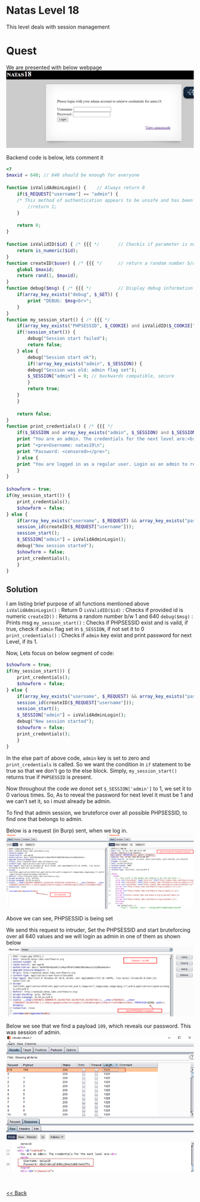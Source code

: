 # Natas Level 18
This level deals with session management

# Quest
We are presented with below webpage
![](./images/Level18.png)

Backend code is below, lets comment it
```php
<?
$maxid = 640; // 640 should be enough for everyone

function isValidAdminLogin() {    // Always return 0
    if($_REQUEST["username"] == "admin") {
    /* This method of authentication appears to be unsafe and has been disabled for now. */
        //return 1;
    }

    return 0;
}

function isValidID($id) { /* {{{ */       // Checkis if parameter is numeric
    return is_numeric($id);
}
function createID($user) { /* {{{ */      // return a random number b/w 1 and 640
    global $maxid;
    return rand(1, $maxid);
}
function debug($msg) { /* {{{ */          // Display debug information
    if(array_key_exists("debug", $_GET)) {
        print "DEBUG: $msg<br>";
    }
}
function my_session_start() { /* {{{ */    
    if(array_key_exists("PHPSESSID", $_COOKIE) and isValidID($_COOKIE["PHPSESSID"])) {
    if(!session_start()) {
        debug("Session start failed");
        return false;
    } else {
        debug("Session start ok");
        if(!array_key_exists("admin", $_SESSION)) {
        debug("Session was old: admin flag set");
        $_SESSION["admin"] = 0; // backwards compatible, secure
        }
        return true;
    }
    }

    return false;
}
function print_credentials() { /* {{{ */
    if($_SESSION and array_key_exists("admin", $_SESSION) and $_SESSION["admin"] == 1) {
    print "You are an admin. The credentials for the next level are:<br>";
    print "<pre>Username: natas19\n";
    print "Password: <censored></pre>";
    } else {
    print "You are logged in as a regular user. Login as an admin to retrieve credentials for natas19.";
    }
}

$showform = true;
if(my_session_start()) {
    print_credentials();
    $showform = false;
} else {
    if(array_key_exists("username", $_REQUEST) && array_key_exists("password", $_REQUEST)) {
    session_id(createID($_REQUEST["username"]));
    session_start();
    $_SESSION["admin"] = isValidAdminLogin();
    debug("New session started");
    $showform = false;
    print_credentials();
    }
} 
```


## Solution
I am listing brief purpose of all functions mentioned above
`isValidAdminLogin()` : Return 0
`isValidID($id)` : Checks if provided id is numeric 
`createID()`     : Returns a random number b/w 1 and 640
`debug($msg)`    : Prints msg
`my_session_start()` : Checks if PHPSESSID exist and is vaild, if true, check if `admin` flag set in `$_SESSION`, if not set it to 0
`print_credentials()` : Checks if `admin` key exist and print password for next Level, if its 1.

Now, Lets focus on below segment of code:
```php
$showform = true;
if(my_session_start()) {
    print_credentials();
    $showform = false;
} else {
    if(array_key_exists("username", $_REQUEST) && array_key_exists("password", $_REQUEST)) {
    session_id(createID($_REQUEST["username"]));
    session_start();
    $_SESSION["admin"] = isValidAdminLogin();
    debug("New session started");
    $showform = false;
    print_credentials();
    }
} 
```
In the else part of above code, `admin` key is set to zero and `print_credentials` is called. So we want the condition in `if` statement to be true so that we don't go to the else block.
Simply, `my_session_start()` returns true if `PHPSESSID` is present.

Now throughout the code we donot set `$_SESSION['admin']` to 1, we set it to 0 various times. So, As to reveal the password for next level
it must be 1 and we can't set it, so i must already be admin.

To find that admin session, we bruteforce over all possible PHPSESSID, to find one that belongs to admin.

Below is a request (in Burp) sent, when we log in.
![](./images/Level18_solution.png)

Above we can see, PHPSESSID is being set

We send this request to intruder, Set the PHPSESSID and start bruteforcing over all 640 values and we will login as admin in one of them as shown below
![](./images/Level18.1_solution.png)

Below we see that we find a payload `109`, which reveals our password. This was session of admin.
![](./images/Level18.2_solution.png)

<br/>

[<< Back](https://grey-fish.github.io/Natas/index.html)

